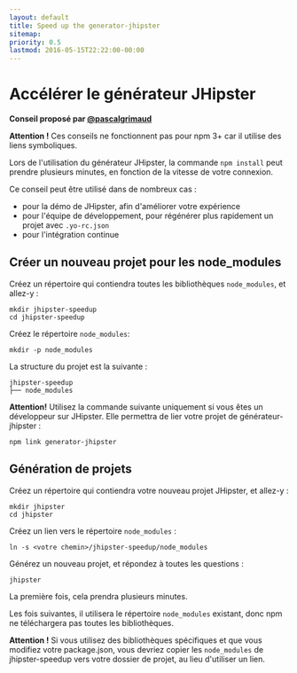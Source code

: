 ```yaml
---
layout: default
title: Speed up the generator-jhipster
sitemap:
priority: 0.5
lastmod: 2016-05-15T22:22:00-00:00
---
```


# Accélérer le générateur JHipster

__Conseil proposé par [@pascalgrimaud](https://github.com/pascalgrimaud)__

**Attention !** Ces conseils ne fonctionnent pas pour npm 3+ car il utilise des liens symboliques.

Lors de l'utilisation du générateur JHipster, la commande `npm install` peut prendre plusieurs minutes, en fonction de la vitesse de votre connexion.

Ce conseil peut être utilisé dans de nombreux cas :

- pour la démo de JHipster, afin d'améliorer votre expérience
- pour l'équipe de développement, pour régénérer plus rapidement un projet avec `.yo-rc.json`
- pour l'intégration continue

## Créer un nouveau projet pour les node_modules

Créez un répertoire qui contiendra toutes les bibliothèques `node_modules`, et allez-y :

```
mkdir jhipster-speedup
cd jhipster-speedup
```

Créez le répertoire `node_modules`:

```
mkdir -p node_modules
```

La structure du projet est la suivante :

    jhipster-speedup
    ├── node_modules


**Attention!** Utilisez la commande suivante uniquement si vous êtes un développeur sur JHipster. Elle permettra de lier votre projet de générateur-jhipster :

```
npm link generator-jhipster
```

## Génération de projets

Créez un répertoire qui contiendra votre nouveau projet JHipster, et allez-y :

```
mkdir jhipster
cd jhipster
```

Créez un lien vers le répertoire `node_modules` :

```
ln -s <votre chemin>/jhipster-speedup/node_modules
```


Générez un nouveau projet, et répondez à toutes les questions :


```
jhipster
```

La première fois, cela prendra plusieurs minutes.

Les fois suivantes, il utilisera le répertoire `node_modules` existant, donc npm ne téléchargera pas toutes les bibliothèques.

**Attention !** Si vous utilisez des bibliothèques spécifiques et que vous modifiez votre package.json, vous devriez copier les `node_modules`
de jhipster-speedup vers votre dossier de projet, au lieu d'utiliser un lien.
